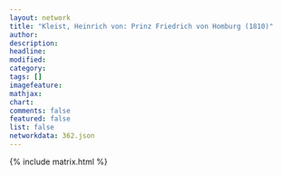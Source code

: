 ```yaml
---
layout: network
title: "Kleist, Heinrich von: Prinz Friedrich von Homburg (1810)"
author:
description:
headline:
modified:
category:
tags: []
imagefeature: 
mathjax: 
chart: 
comments: false
featured: false
list: false
networkdata: 362.json
---
```

{% include matrix.html %}
